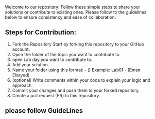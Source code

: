 Welcome to our repository! Follow these simple steps to share your solutions or contribute to existing ones. Please follow to the guidelines below to ensure consistency and ease of collaboration.

## Steps for Contribution:
1. Fork the Repository
Start by forking this repository to your GitHub account.
2. Open the folder of the topic you want to contribute to.
3. open Lab day you want to contribute to.
4. Add your solution.
5. Name your folder using this format:
<Lab day> - (<your name>)
Example: Lab01 - (Eman Elsayed)
6. (optional) Write comments within your code to explain your logic and approach.
7. Commit your changes and push them to your forked repository.
8. Create a pull request (PR) to this repository.

## please follow GuideLines

